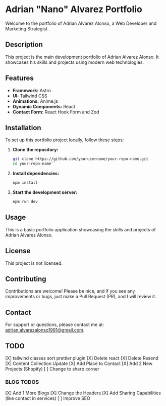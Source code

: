 # Adrian "Nano" Alvarez Portfolio

Welcome to the portfolio of Adrian Alvarez Alonso, a Web Developer and Marketing Strategist.

## Description

This project is the main development portfolio of Adrian Alvarez Alonso. It showcases his skills and projects using modern web technologies.

## Features

- **Framework:** Astro
- **UI:** Tailwind CSS
- **Animations:** Anime.js
- **Dynamic Components:** React
- **Contact Form:** React Hook Form and Zod

## Installation

To set up this portfolio project locally, follow these steps:

1. **Clone the repository:**

   ```bash
   git clone https://github.com/yourusername/your-repo-name.git
   cd your-repo-name``

   ```

2. **Install dependencies:**

   ```bash
   npm install
   ```

3. **Start the development server:**

   ```bash
   npm run dev
   ```

## Usage

This is a basic portfolio application showcasing the skills and projects of Adrian Alvarez Alonso.

## License

This project is not licensed.

## Contributing

Contributions are welcome! Please be nice, and if you see any improvements or bugs, just make a Pull Request (PR), and I will review it.

## Contact

For support or questions, please contact me at: [adrian.alvarezalonso1991@gmail.com](mailto:adrian.alvarezalonso1991@gmail.com).

## TODO

[X] tailwind classes sort prettier plugin
[X] Delete react
[X] Delete Resend
[X] Content Collection Update
[X] Add Place to Contact
[X] Add 2 New Projects (Shopify)
[ ] Change to sharp corner

### BLOG TODOS

[X] Add 1 More Blogs
[X] Change the Headers
[X] Add Sharing Capabilities (like contact in services)
[ ] Improve SEO
